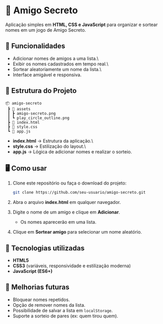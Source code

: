# 🎉 Amigo Secreto

Aplicação simples em **HTML, CSS e JavaScript** para organizar e sortear
nomes em um jogo de Amigo Secreto.

## 🚀 Funcionalidades

-   Adicionar nomes de amigos a uma lista.\
-   Exibir os nomes cadastrados em tempo real.\
-   Sortear aleatoriamente um nome da lista.\
-   Interface amigável e responsiva.

## 📂 Estrutura do Projeto

    📦 amigo-secreto
     ┣ 📂 assets
     ┃ ┣ amigo-secreto.png
     ┃ ┗ play_circle_outline.png
     ┣ 📜 index.html
     ┣ 📜 style.css
     ┗ 📜 app.js

-   **index.html** → Estrutura da aplicação.\
-   **style.css** → Estilização do layout.\
-   **app.js** → Lógica de adicionar nomes e realizar o sorteio.

## 🖥️ Como usar

1.  Clone este repositório ou faça o download do projeto:

    ``` bash
    git clone https://github.com/seu-usuario/amigo-secreto.git
    ```

2.  Abra o arquivo **index.html** em qualquer navegador.

3.  Digite o nome de um amigo e clique em **Adicionar**.

    -   Os nomes aparecerão em uma lista.

4.  Clique em **Sortear amigo** para selecionar um nome aleatório.

## 🎨 Tecnologias utilizadas

-   **HTML5**
-   **CSS3** (variáveis, responsividade e estilização moderna)
-   **JavaScript (ES6+)**

## 📌 Melhorias futuras

-   Bloquear nomes repetidos.
-   Opção de remover nomes da lista.
-   Possibilidade de salvar a lista em `localStorage`.
-   Suporte a sorteio de pares (ex: quem tirou quem).
